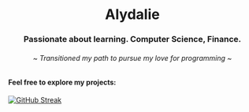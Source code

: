 <h1 align="center">Alydalie</h1>
<h3 align="center">Passionate about learning. Computer Science, Finance.</h3>
<h6 align="center">~ Transitioned my path to pursue my love for programming ~</h6>

<h4 align="left"> Feel free to explore my projects:</h4>
<a href="" target="blank"><img align="center" src="https://streak-stats.demolab.com?user=Alydalie&theme=holi-theme&hide_border=true&mode=weekly&card_width=494&type=png&hide_current_streak=true" alt="GitHub Streak" /></a>
